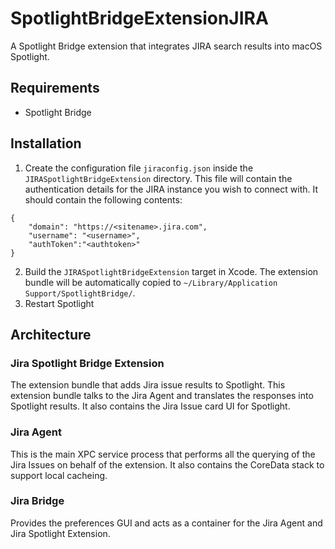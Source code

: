 # SpotlightBridgeExtensionJIRA
A Spotlight Bridge extension that integrates JIRA search results into macOS Spotlight.

## Requirements
- Spotlight Bridge

## Installation
1. Create the configuration file `jiraconfig.json` inside the `JIRASpotlightBridgeExtension` directory. This file will contain the authentication details for the JIRA instance you wish to connect with.
It should contain the following contents:
```
{
    "domain": "https://<sitename>.jira.com",
    "username": "<username>",
    "authToken":"<authtoken>"
}
```

2. Build the `JIRASpotlightBridgeExtension` target in Xcode. The extension bundle will be automatically copied to `~/Library/Application Support/SpotlightBridge/`.
3. Restart Spotlight

## Architecture

### Jira Spotlight Bridge Extension
The extension bundle that adds Jira issue results to Spotlight. This extension bundle talks to the Jira Agent and translates the responses into Spotlight results. It also contains the Jira Issue card UI for Spotlight.

### Jira Agent
This is the main XPC service process that performs all the querying of the Jira Issues on behalf of the extension. It also contains the CoreData stack to support local cacheing.

### Jira Bridge
Provides the preferences GUI and acts as a container for the Jira Agent and Jira Spotlight Extension.
